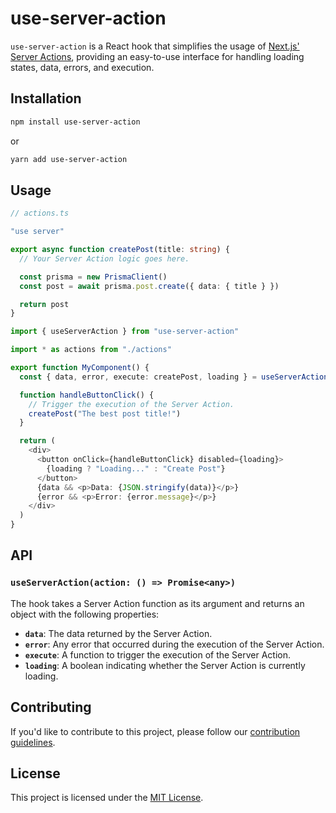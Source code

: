 # use-server-action

`use-server-action` is a React hook that simplifies the usage of [Next.js' Server Actions](https://nextjs.org/docs/app/building-your-application/data-fetching/server-actions-and-mutations), providing an easy-to-use interface for handling loading states, data, errors, and execution.

## Installation

```bash
npm install use-server-action
```

or

```bash
yarn add use-server-action
```

## Usage

```typescript
// actions.ts

"use server"

export async function createPost(title: string) {
  // Your Server Action logic goes here.

  const prisma = new PrismaClient()
  const post = await prisma.post.create({ data: { title } })

  return post
}
```

```typescript
import { useServerAction } from "use-server-action"

import * as actions from "./actions"

export function MyComponent() {
  const { data, error, execute: createPost, loading } = useServerAction(actions.createPost)

  function handleButtonClick() {
    // Trigger the execution of the Server Action.
    createPost("The best post title!")
  }

  return (
    <div>
      <button onClick={handleButtonClick} disabled={loading}>
        {loading ? "Loading..." : "Create Post"}
      </button>
      {data && <p>Data: {JSON.stringify(data)}</p>}
      {error && <p>Error: {error.message}</p>}
    </div>
  )
}
```

## API

### `useServerAction(action: () => Promise<any>)`

The hook takes a Server Action function as its argument and returns an object with the following properties:

- **`data`**: The data returned by the Server Action.
- **`error`**: Any error that occurred during the execution of the Server Action.
- **`execute`**: A function to trigger the execution of the Server Action.
- **`loading`**: A boolean indicating whether the Server Action is currently loading.

## Contributing

If you'd like to contribute to this project, please follow our [contribution guidelines](CONTRIBUTING.md).

## License

This project is licensed under the [MIT License](LICENSE).
